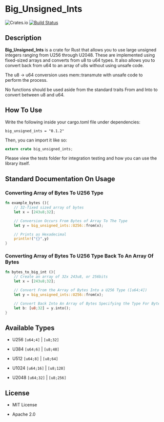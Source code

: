 # Big_Unsigned_Ints

![Crates.io](https://img.shields.io/crates/v/big_unsigned_ints) [![Build Status](https://travis-ci.org/0xAtropine/big_unsigned_ints.svg?branch=master)](https://travis-ci.org/0xAtropine/big_unsigned_ints)

## Description

**Big_Unsigned_Ints** is a crate for Rust that allows you to use large unsigned integers ranging from U256 through U2048. These are implemented using fixed-sized arrays and converts from u8 to u64 types. It also allows you to convert back from u64 to an array of u8s without using unsafe code.

The u8 -> u64 conversion uses mem::transmute with unsafe code to perform the process.

No functions should be used aside from the standard traits From and Into to convert between u8 and u64.

## How To Use

Write the following inside your cargo.toml file under dependencies:

`big_unsigned_ints = "0.1.2"`

Then, you can import it like so:

```rust
extern crate big_unsigned_ints;
```

Please view the tests folder for integration testing and how you can use the library itself.

## Standard Documentation On Usage

### Converting Array of Bytes To U256 Type

```rust
fn example_bytes (){
    // 32-fixed sized array of bytes
    let x = [243u8;32];

    // Conversion Occurs From Bytes of Array To The Type
    let y = big_unsigned_ints::U256::from(x);

    // Prints as Hexadecimal
    println!("{}",y)
}
```

### Converting Array of Bytes To U256 Type Back To An Array Of Bytes

```rust
fn bytes_to_big_int (){
    // Create an array of 32x 243u8, or 256bits
    let x = [243u8;32];

    // Convert From the Array of Bytes Into a U256 Type ([u64;4])
    let y = big_unsigned_ints::U256::from(x);

    // Convert Back Into An Array of Bytes Specifying the Type For Bytes
    let b: [u8;32] = y.into();
}
```

## Available Types

* U256 `[u64;4]` | `[u8;32]`

* U384 `[u64;6]` | `[u8;48]`

* U512 `[u64;8]` | `[u8;64]`

* U1024 `[u64;16]` | `[u8;128]`

* U2048 `[u64;32]` | `[u8;256]`

## License

* MIT License

* Apache 2.0
